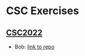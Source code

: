 # CSC Exercises

## [CSC2022](https://indico.cern.ch/event/1125271/)

- Bob: [link to repo](https://github.com/maxgalli/csc-exercises)

